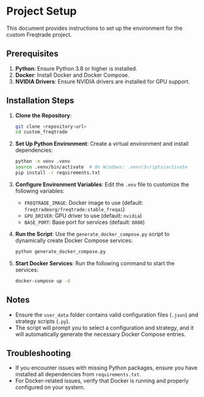 # Project Setup

This document provides instructions to set up the environment for the custom Freqtrade project.

## Prerequisites

1. **Python**: Ensure Python 3.8 or higher is installed.
2. **Docker**: Install Docker and Docker Compose.
3. **NVIDIA Drivers**: Ensure NVIDIA drivers are installed for GPU support.

## Installation Steps

1. **Clone the Repository**:
   ```bash
   git clone <repository-url>
   cd custom_freqtrade
   ```

2. **Set Up Python Environment**:
   Create a virtual environment and install dependencies:
   ```bash
   python -m venv .venv
   source .venv/bin/activate  # On Windows: .venv\Scripts\activate
   pip install -r requirements.txt
   ```

3. **Configure Environment Variables**:
   Edit the `.env` file to customize the following variables:
   - `FREQTRADE_IMAGE`: Docker image to use (default: `freqtradeorg/freqtrade:stable_freqai`)
   - `GPU_DRIVER`: GPU driver to use (default: `nvidia`)
   - `BASE_PORT`: Base port for services (default: `8080`)

4. **Run the Script**:
   Use the `generate_docker_compose.py` script to dynamically create Docker Compose services:
   ```bash
   python generate_docker_compose.py
   ```

5. **Start Docker Services**:
   Run the following command to start the services:
   ```bash
   docker-compose up -d
   ```

## Notes

- Ensure the `user_data` folder contains valid configuration files (`.json`) and strategy scripts (`.py`).
- The script will prompt you to select a configuration and strategy, and it will automatically generate the necessary Docker Compose entries.

## Troubleshooting

- If you encounter issues with missing Python packages, ensure you have installed all dependencies from `requirements.txt`.
- For Docker-related issues, verify that Docker is running and properly configured on your system.
